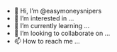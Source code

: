 - 👋 Hi, I’m @easymoneysnipers
- 👀 I’m interested in ...
- 🌱 I’m currently learning ...
- 💞️ I’m looking to collaborate on ...
- 📫 How to reach me ...

<!---
easymoneysnipers/easymoneysnipers is a ✨ special ✨ repository because its `README.md` (this file) appears on your GitHub profile.
You can click the Preview link to take a look at your changes.
--->
